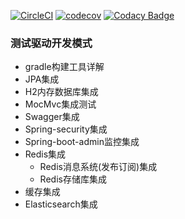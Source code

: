 [![CircleCI](https://circleci.com/gh/2345free/gs-tdd.svg?style=svg)](https://circleci.com/gh/2345free/gs-tdd)
[![codecov](https://codecov.io/gh/2345free/gs-tdd/branch/master/graph/badge.svg)](https://codecov.io/gh/2345free/gs-tdd)
[![Codacy Badge](https://api.codacy.com/project/badge/Grade/ee3c29b4164d4ce090170fa1da5a80dc)](https://www.codacy.com/app/2345free/gs-tdd?utm_source=github.com&amp;utm_medium=referral&amp;utm_content=2345free/gs-tdd&amp;utm_campaign=Badge_Grade)

### 测试驱动开发模式
- gradle构建工具详解
- JPA集成
- H2内存数据库集成
- MocMvc集成测试
- Swagger集成
- Spring-security集成
- Spring-boot-admin监控集成
- Redis集成
  - Redis消息系统(发布订阅)集成
  - Redis存储库集成
- 缓存集成
- Elasticsearch集成